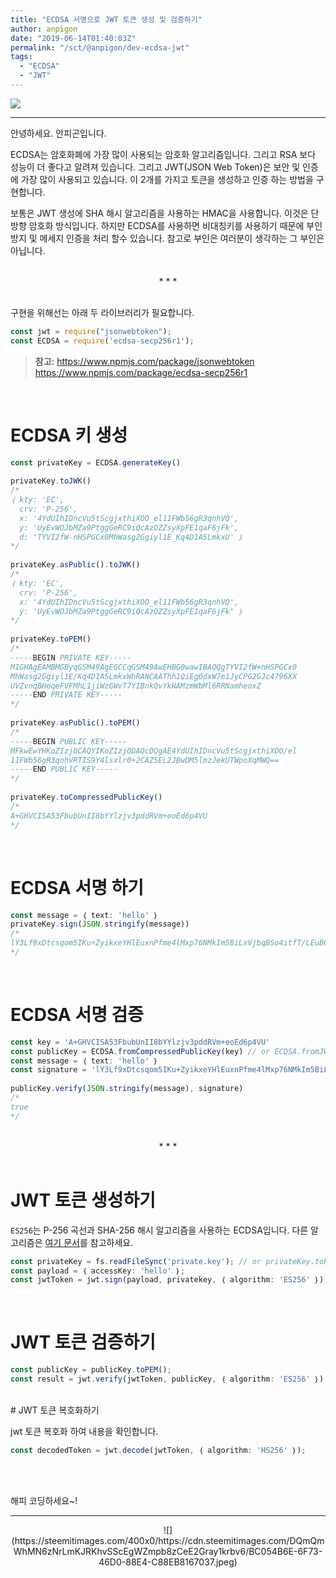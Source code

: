 ```yaml
---
title: "ECDSA 서명으로 JWT 토큰 생성 및 검증하기"
author: anpigon
date: "2019-06-14T01:40:03Z"
permalink: "/sct/@anpigon/dev-ecdsa-jwt"
tags:
  - "ECDSA"
  - "JWT"
---
```

![](https://steemitimages.com/0x0/https://cdn.steemitimages.com/DQmXtBYt3kXFAhrVjuGUGa5TQrgUZ2nL8npNsg67WYqZQ57/11A557AA-ADD4-484C-AD9E-FCD37D09C38B.jpeg)
***

안녕하세요. 안피곤입니다.

ECDSA는 암호화폐에 가장 많이 사용되는 암호화 알고리즘입니다. 그리고 RSA 보다 성능이 더 좋다고 알려져 있습니다. 그리고 JWT(JSON Web Token)은 보안 및 인증에 가장 많이 사용되고 있습니다. 이 2개를 가지고 토큰을 생성하고 인증 하는 방법을 구현합니다.

보통은 JWT 생성에 SHA 해시 알고리즘을 사용하는 HMAC을 사용합니다. 이것은 단방향 암호화 방식입니다. 하지만 ECDSA를 사용하면  비대칭키를 사용하기 때문에 부인 방지 및 메세지 인증을 처리 할수 있습니다. 참고로 부인은 여러분이 생각하는 그 부인은 아닙니다.


<br>
<center>* * *</center>
<br>

구현을 위해선는 아래 두 라이브러리가 필요합니다.

```js
const jwt = require("jsonwebtoken");
const ECDSA = require('ecdsa-secp256r1');
```
>**참고:** 
https://www.npmjs.com/package/jsonwebtoken
https://www.npmjs.com/package/ecdsa-secp256r1

<br>

# ECDSA 키 생성

```js
const privateKey = ECDSA.generateKey()
 
privateKey.toJWK()
/*
｛ kty: 'EC',
  crv: 'P-256',
  x: '4YdUIhIDncVu5tScgjxthiXOO_el11FWb56gR3qnhVQ',
  y: 'UyEvWOJbMZa9PtggGeRC9iQcAzOZZsyXpFE1qaF6jFk',
  d: 'TYVI2fW-nHSPGCx0MhWasg2Ggiyl1E_Kq4D1A5LmkxU' ｝
*/
 
privateKey.asPublic().toJWK()
/*
｛ kty: 'EC',
  crv: 'P-256',
  x: '4YdUIhIDncVu5tScgjxthiXOO_el11FWb56gR3qnhVQ',
  y: 'UyEvWOJbMZa9PtggGeRC9iQcAzOZZsyXpFE1qaF6jFk' ｝
*/
 
privateKey.toPEM()
/*
-----BEGIN PRIVATE KEY-----
MIGHAgEAMBMGByqGSM49AgEGCCqGSM49AwEHBG0wawIBAQQgTYVI2fW+nHSPGCx0
MhWasg2Ggiyl1E/Kq4D1A5LmkxWhRANCAAThh1QiEgOdxW7m1JyCPG2GJc4796XX
UVZvnqBHeqeFVFMhL1jiWzGWvT7YIBnkQvYkHAMzmWbMl6RRNamheoxZ
-----END PRIVATE KEY-----
*/
 
privateKey.asPublic().toPEM()
/*
-----BEGIN PUBLIC KEY-----
MFkwEwYHKoZIzj0CAQYIKoZIzj0DAQcDQgAE4YdUIhIDncVu5tScgjxthiXOO/el
11FWb56gR3qnhVRTIS9Y4lsxlr0+2CAZ5EL2JBwDM5lmzJekUTWpoXqMWQ==
-----END PUBLIC KEY-----
*/
 
privateKey.toCompressedPublicKey()
/*
A+GHVCISA53FbubUnII8bYYlzjv3pddRVm+eoEd6p4VU
*/
```

<br>

# ECDSA 서명 하기

```js
const message = ｛ text: 'hello' ｝
privateKey.sign(JSON.stringify(message))
/*
lY3Lf9xDtcsqom5IKu+ZyikxeYHlEuxnPfme4lMxp76NMkIm5BiLxVjbqBSo4itfT/LEuBCzMXl11cB0w/X8dA==
*/
```

<br>

# ECDSA 서명 검증

```js
const key = 'A+GHVCISA53FbubUnII8bYYlzjv3pddRVm+eoEd6p4VU'
const publicKey = ECDSA.fromCompressedPublicKey(key) // or ECDSA.fromJWK
const message = ｛ text: 'hello' ｝
const signature = 'lY3Lf9xDtcsqom5IKu+ZyikxeYHlEuxnPfme4lMxp76NMkIm5BiLxVjbqBSo4itfT/LEuBCzMXl11cB0w/X8dA=='
 
publicKey.verify(JSON.stringify(message), signature)
/*
true
*/
```

<br>
<center>* * *</center>
<br>

# JWT 토큰 생성하기

`ES256`는 P-256 곡선과 SHA-256 해시 알고리즘을 사용하는 ECDSA입니다. 다른 알고리즘은 [여기 문서](https://www.npmjs.com/package/jsonwebtoken#algorithms-supported)를 참고하세요.

```js
const privateKey = fs.readFileSync('private.key'); // or privateKey.toPEM();
const payload = ｛ accessKey: 'hello' ｝;
const jwtToken = jwt.sign(payload, privatekey, ｛ algorithm: 'ES256' ｝);
```

<br>

# JWT 토큰 검증하기

```js
const publicKey = publicKey.toPEM();
const result = jwt.verify(jwtToken, publicKey, ｛ algorithm: 'ES256' ｝);
```

<br>
# JWT 토큰 복호화하기

jwt 토큰 복호화 하여 내용을 확인합니다.

```js
const decodedToken = jwt.decode(jwtToken, ｛ algorithm: 'HS256' ｝);
```

<br>


<br>해피 코딩하세요~!

***

<center>![](https://steemitimages.com/400x0/https://cdn.steemitimages.com/DQmQmWhMN6zNrLmKJRKhvSScEgWZmpb8zCeE2Gray1krbv6/BC054B6E-6F73-46D0-88E4-C88EB8167037.jpeg)</center>